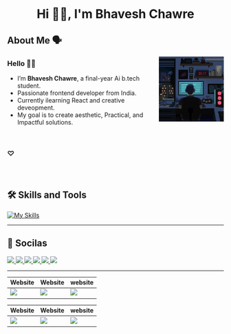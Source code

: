 <h1 align="center"> Hi 👋🏻, I'm  Bhavesh Chawre </h1>

<div>

<h2> About Me 🗣️</h2>
<img align="right" src="https://github.com/bhave5h/bhave5h/blob/dbefaea814cf595f2bf931063746f38e0e8a19fb/content/g.gif" width="30%" />


### Hello 👋🏻
- I’m **Bhavesh Chawre**, a final-year Ai b.tech student. <br>
- Passionate frontend developer from India. <br>
- Currently ilearning React and creative deveopment. <br>
- My goal is to create aesthetic, Practical, and Impactful solutions.     

</div>
<br>

###   ♡

<br>

#

<h2>🛠 Skills and Tools</h2>  

[![My Skills](https://skillicons.dev/icons?i=html,css,js,react,jquery,bootstrap,php,mysql,tailwind,vite,vscode,sublime)](https://skillicons.dev)

<hr>

<h2>🤍 Socilas </h2> 

<a href="https://www.linkedin.com/in/bhavesh-chawre/" target="_blank"> 
<img src="https://www.readmecodegen.com/api/social-icon?name=linkedin&size=52&color=%233b82f6"/>
</a> 

<a href="bhaveshchawre1@gmail.com" target="_blank"> 
<img src="https://www.readmecodegen.com/api/social-icon?name=envelope&size=50&color=%23ffffff"/>
</a> 

<a href="https://www.instagram.com/bhaavesssh/" target="_blank"> 
<img src="https://www.readmecodegen.com/api/social-icon?name=instagram&size=52"/>
</a>

<a href="https://www.youtube.com/channel/UCOIqxyFw-qowC2TNqZbW8rg" target="_blank"> 
<img src="https://www.readmecodegen.com/api/social-icon?name=youtube&size=53"/>
</a> 

<a href="https://in.pinterest.com/bha4ve5h/" target="_blank"> 
<img src="https://www.readmecodegen.com/api/social-icon?name=pinterest&size=49"/>
</a> 

<a href="https://t.me/Bhave5h" target="_blank"> 
<img src="https://www.readmecodegen.com/api/social-icon?name=telegram&size=49"/>
</a> 

<hr>

<div align="Center">

| Website | Website | website |
| ------------- | ------------- | ------------- |
| <img src="https://i.pinimg.com/736x/ba/1d/83/ba1d8379bf219c3894e24ef3d044cf86.jpg"/> | <img src="https://i.pinimg.com/736x/ba/1d/83/ba1d8379bf219c3894e24ef3d044cf86.jpg"/> | <img src="https://i.pinimg.com/736x/ba/1d/83/ba1d8379bf219c3894e24ef3d044cf86.jpg"/> |

</div>

<div align="Center">

| Website | Website | website |
| ------------- | ------------- | ------------- |
| <img src="https://i.pinimg.com/736x/ba/1d/83/ba1d8379bf219c3894e24ef3d044cf86.jpg"/> | <img src="https://i.pinimg.com/736x/ba/1d/83/ba1d8379bf219c3894e24ef3d044cf86.jpg"/> | <img src="https://i.pinimg.com/736x/ba/1d/83/ba1d8379bf219c3894e24ef3d044cf86.jpg"/> |

</div>

<br>
<br>
<br>



